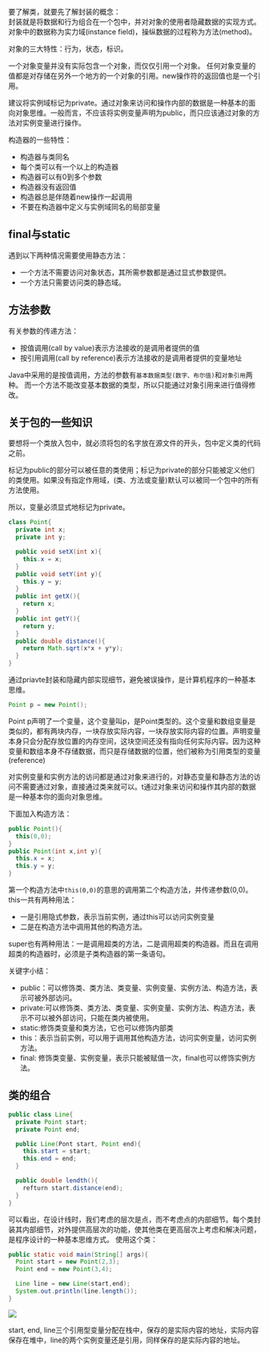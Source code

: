 要了解类，就要先了解封装的概念：  
封装就是将数据和行为组合在一个包中，并对对象的使用者隐藏数据的实现方式。对象中的数据称为实力域(instance field)，操纵数据的过程称为方法(method)。

对象的三大特性：行为，状态，标识。

一个对象变量并没有实际包含一个对象，而仅仅引用一个对象。
任何对象变量的值都是对存储在另外一个地方的一个对象的引用。new操作符的返回值也是一个引用。

建议将实例域标记为private。通过对象来访问和操作内部的数据是一种基本的面向对象思维。一般而言，不应该将实例变量声明为public，而只应该通过对象的方法对实例变量进行操作。


构造器的一些特性：

* 构造器与类同名
* 每个类可以有一个以上的构造器
* 构造器可以有0到多个参数
* 构造器没有返回值
* 构造器总是伴随着new操作一起调用
* 不要在构造器中定义与实例域同名的局部变量

final与static
------------
遇到以下两种情况需要使用静态方法：

* 一个方法不需要访问对象状态，其所需参数都是通过显式参数提供。
* 一个方法只需要访问类的静态域。

方法参数
--------
有关参数的传递方法：
* 按值调用(call by value)表示方法接收的是调用者提供的值
* 按引用调用(call by reference)表示方法接收的是调用者提供的变量地址

Java中采用的是按值调用，方法的参数有`基本数据类型(数字、布尔值)`和`对象引用`两种。
而一个方法不能改变基本数据的类型，所以只能通过对象引用来进行值得修改。

关于包的一些知识
----------
要想将一个类放入包中，就必须将包的名字放在源文件的开头，包中定义类的代码之前。

标记为public的部分可以被任意的类使用；标记为private的部分只能被定义他们的类使用。如果没有指定作用域，(类、方法或变量)默认可以被同一个包中的所有方法使用。

所以，变量必须显式地标记为private。



```java
class Point{
  private int x;
  private int y;

  public void setX(int x){
    this.x = x;
  }
  public void setY(int y){
    this.y = y;
  }
  public int getX(){
    return x;
  }
  public int getY(){
    return y;
  }
  public double distance(){
    return Math.sqrt(x*x + y*y);
  }
}
```
通过priavte封装和隐藏内部实现细节，避免被误操作，是计算机程序的一种基本思维。
```java
Point p = new Point();
```
Point p声明了一个变量，这个变量叫p，是Point类型的。这个变量和数组变量是类似的，都有两块内存，一块存放实际内容，一块存放实际内容的位置。声明变量本身只会分配存放位置的内存空间，这块空间还没有指向任何实际内容。因为这种变量和数组本身不存储数据，而只是存储数据的位置，他们被称为引用类型的变量(reference)

对实例变量和实例方法的访问都是通过对象来进行的，对静态变量和静态方法的访问不需要通过对象，直接通过类来就可以。t通过对象来访问和操作其内部的数据是一种基本你的面向对象思维。

下面加入构造方法：
```java
public Point(){
  this(0,0);
}
public Point(int x,int y){
  this.x = x;
  this.y = y;
}
```
第一个构造方法中`this(0,0)`的意思的调用第二个构造方法，并传递参数(0,0)。  
this一共有两种用法：
* 一是引用隐式参数，表示当前实例，通过this可以访问实例变量
* 二是在构造方法中调用其他的构造方法。

super也有两种用法：一是调用超类的方法，二是调用超类的构造器。而且在调用超类的构造器时，必须是子类构造器的第一条语句。

关键字小结：
* public：可以修饰类、类方法、类变量、实例变量、实例方法、构造方法，表示可被外部访问。
* private:可以修饰类、类方法、类变量、实例变量、实例方法、构造方法，表示不可以被外部访问，只能在类内被使用。
* static:修饰类变量和类方法，它也可以修饰内部类
* this：表示当前实例，可以用于调用其他构造方法，访问实例变量，访问实例方法。
* final: 修饰类变量、实例变量，表示只能被赋值一次，final也可以修饰实例方法。

类的组合
-------

```java
public class Line{
  private Point start;
  private Point end;

  public Line(Pont start, Point end){
    this.start = start;
    this.end = end;
  }

  public double lendth(){
    refturn start.distance(end);
  }
}
```
可以看出，在设计线时，我们考虑的层次是点，而不考虑点的内部细节。每个类封装其内部细节，对外提供高层次的功能，使其他类在更高层次上考虑和解决问题，是程序设计的一种基本思维方式。
使用这个类：
```java
public static void main(String[] args){
  Point start = new Point(2,3);
  Point end = new Point(3,4);

  Line line = new Line(start,end);
  System.out.println(line.length());
}
```

![](http://o90jubpdi.bkt.clouddn.com/Line.jpg)  

start, end, line三个引用型变量分配在栈中，保存的是实际内容的地址，实际内容保存在堆中，line的两个实例变量还是引用，同样保存的是实际内容的地址。
